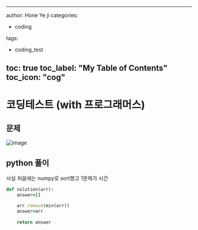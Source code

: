 

---

author: Hone Ye ji
categories: 
 - coding
 
 
tags: 
 - coding_test
 
toc: true
toc_label: "My Table of Contents"
toc_icon: "cog"
---

# 코딩테스트 (with 프로그래머스)

## 문제

![image](https://user-images.githubusercontent.com/45659433/156724027-f2e56f1b-9af7-427e-8455-5eb8d24eb042.png)

##  python 풀이 

사실 처음에는 numpy로 sort했고 1문제가 시간
```ruby
def solution(arr):
    answer=[]

    arr.remove(min(arr))
    answer=arr
   
    return answer
```

<!--stackedit_data:
eyJoaXN0b3J5IjpbMTE1MTgwMzMwN119
-->